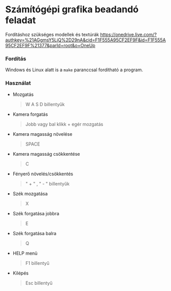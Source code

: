 # Számítógépi grafika beadandó feladat

Fordításhoz szükséges modellek és textúrák
https://onedrive.live.com/?authkey=%21AGgmsY5LjQ%2D29nA&cid=F1F555A95CF2EF9F&id=F1F555A95CF2EF9F%21377&parId=root&o=OneUp
### Fordítás

Windows és Linux alatt is a `make` paranccsal fordítható a program.

### Használat

- Mozgatás
	>W A S D billentyűk
- Kamera forgatás
	>Jobb vagy bal klikk + egér mozgatás
- Kamera magasság növelése
	>SPACE
- Kamera magasság csökkentése
	>C
- Fényerő növelés/csökkentés
	> " + " , " - " billentyűk
- Szék mozgatása
	>X
- Szék forgatása jobbra
	>E
- Szék forgatása balra
	>Q
- HELP menü
	>F1 billentyű
- Kilépés
	>Esc billentyű
